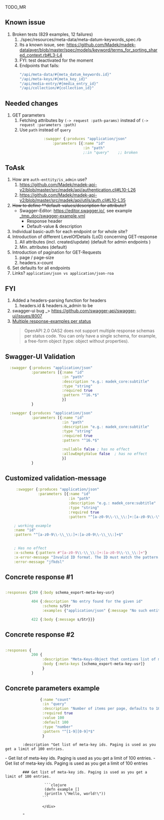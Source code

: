 TODO_MR

Known issue
--
1. Broken tests (829 examples, 12 failures)
   1. ./spec/resources/meta-data/meta-datum-keywords_spec.rb
   2. Its a known issue, see: https://github.com/Madek/madek-datalayer/blob/master/spec/models/keyword/terms_for_sorting_shared_context.rb#L3-L4
   3. FYI: test deactivated for the moment
   4. Endpoints that fails:
      ```bash
      "/api/meta-data/#{meta_datum_keywords.id}"
      "/api/meta-keys/#{meta_key_id}"
      "/api/media-entry/#{media_entry_id}"
      "/api/collection/#{collection_id}"
      ```  

Needed changes
--
1. GET parameters
   1. Fetching attributes by `(-> request :path-params)` instead of `(-> request :parameters :path)`
   2. Use `path` instead of `query`   
      ```clojure
                 :swagger {:produces "application/json"
                     :parameters [{:name "id"
                                   :in "path"    
                                   ;:in "query"    ;; broken
      ```

ToAsk
--
1. How are `auth-enttity/is_admin` use?
   1. https://github.com/Madek/madek-api-v2/blob/master/src/madek/api/authentication.clj#L10-L26
   2. https://github.com/Madek/madek-api-v2/blob/master/src/madek/api/utils/auth.clj#L10-L35
2. ~~How to define **default-values/description for attribute?~~
   -  Swagger-Editor: https://editor.swagger.io/, see example [_tmp_doc/swagger-example.yml](_tmp_doc/swagger-example.yml)
      - Response header
      - Default-value & description
3. Individual basic-auth for each endpoint or for whole site?
4. Introduction of different LevelOfDetails (LoD) concerning GET-response
   1. All attributes (incl. created/update) (default for admin endpoints )
   2. Min. attributes (default)
5. Introduction of pagination for GET-Requests
   1. page / page-size
   2. headers.x-count
6. Set defaults for all endpoints
7. Links? `application/json vs application/json-roa`


FYI
--
1. Added a headers-parsing function for headers
   1. headers.id & headers.is_admin to be 
2. swagger-ui bug _> https://github.com/swagger-api/swagger-ui/issues/8007
3. [Multiple response-examples per status](https://stackoverflow.com/questions/36576447/swagger-specify-two-responses-with-same-code-based-on-optional-parameter) 
   > OpenAPI 2.0
   > OAS2 does not support multiple response schemas per status code. You can only have a single schema, for example, a free-form object (type: object without properties).



Swagger-UI Validation
--
```clojure
  :swagger {:produces "application/json"
            :parameters [{:name "id"
                          :in "path"
                          :description "e.g.: madek_core:subtitle"
                          :type "string"
                          :required true
                          :pattern "^16.*$"
                          }]
            }
```

```clojure
  :swagger {:produces "application/json"
            :parameters [{:name "id"
                          :in "path"
                          :description "e.g.: madek_core:subtitle"
                          :type "string"
                          :required true
                          :pattern "^16.*$"

                          :nullable false ; has no effect
                          :allowEmptyValue false  ; has no effect
                          }]
            }
```

## Customized validation-message
> 
```clojure
     :swagger {:produces "application/json"
               :parameters [{:name "id"
                             :in "path"
                             :description "e.g.: madek_core:subtitle"
                             :type "string"
                             :required true
                             :pattern "^[a-z0-9\\-\\_\\:]+:[a-z0-9\\-\\_\\:]+$"

    ; working example
    :name "id"
    :pattern "^[a-z0-9\\-\\_\\:]+:[a-z0-9\\-\\_\\:]+$"                          

    
    ; Has no effect
    :x-schema {:pattern #"[a-z0-9\\-\\_\\:]+:[a-z0-9\\-\\_\\:]+"}
    :x-error-message "Invalid ID format. The ID must match the pattern 'some_pattern'."
    :error-message "jfkdsl"
```



## Concrete response #1
```clojure

:responses {200 {:body schema_export-meta-key-usr}

            404 {:description "No entry found for the given id"
                 :schema s/Str
                 :examples {"application/json" {:message "No such entity in :meta_keys as :id with not-existing:key"}}}

            422 {:body {:message s/Str}}}
```

## Concrete response #2
```clojure

:responses {
            200 {
                 :description "Meta-Keys-Object that contians list of meta-key-entries OR empty list"
                 :body {:meta-keys [schema_export-meta-key-usr]}
                 }
            }
```


## Concrete parameters example
```clojure
                {:name "count"
                 :in "query"
                 :description "Number of items per page, defaults to 100"
                 :required true
                 :value 100
                 :default 100
                 :type "number"
                 :pattern "^[1-9][0-9]*$"
                 }
```



            :description "Get list of meta-key ids. Paging is used as you get a limit of 100 entries.


  <div style=\"color: green\">
            - Get list of meta-key ids. Paging is used as you get a limit of 100 entries.
            - Get list of meta-key ids. Paging is used as you get a limit of 100 entries

            ### Get list of meta-key ids. Paging is used as you get a limit of 100 entries.

                      ```clojure
                      (defn example []
                      (println \"Hello, world!\"))
                     ```

                     </div>

            "